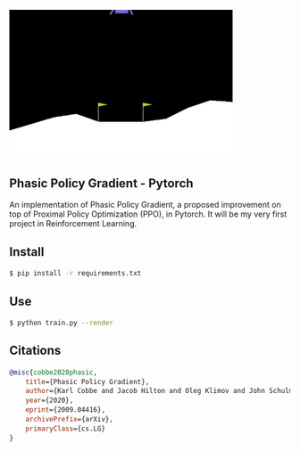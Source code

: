 <img src="./lunar.gif" width="400px"></img>

## Phasic Policy Gradient - Pytorch

An implementation of Phasic Policy Gradient, a proposed improvement on top of Proximal Policy Optimization (PPO), in Pytorch. It will be my very first project in Reinforcement Learning.

## Install

```bash
$ pip install -r requirements.txt
```

## Use

```bash
$ python train.py --render
```

## Citations

```bibtex
@misc{cobbe2020phasic,
    title={Phasic Policy Gradient},
    author={Karl Cobbe and Jacob Hilton and Oleg Klimov and John Schulman},
    year={2020},
    eprint={2009.04416},
    archivePrefix={arXiv},
    primaryClass={cs.LG}
}
```
